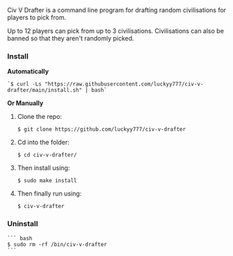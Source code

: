 Civ V Drafter is a command line program for drafting random civilisations for players to pick from.

Up to 12 players can pick from up to 3 civilisations. Civilisations can also be banned so that they aren't randomly picked.

<h3>Install</h3>

**Automatically**

    `$ curl -Ls "https://raw.githubusercontent.com/luckyy777/civ-v-drafter/main/install.sh" | bash`

**Or Manually**

1. Clone the repo:

    ```
    $ git clone https://github.com/luckyy777/civ-v-drafter
    ```

2. Cd into the folder:

    ```
    $ cd civ-v-drafter/
    ```

3. Then install using:

    ```
    $ sudo make install
    ```
  
4. Then finally run using:

    ```
    $ civ-v-drafter
    ```

<h3>Uninstall</h3>
    
    ``` bash
    $ sudo rm -rf /bin/civ-v-drafter
    ```
